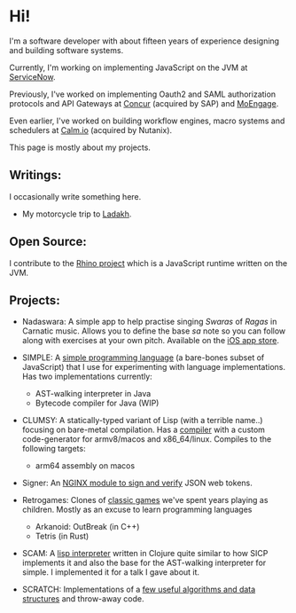 # Hi!

I'm a software developer with about fifteen years of experience designing and building software systems.

Currently, I'm working on implementing JavaScript on the JVM at [ServiceNow](https://www.servicenow.com).

Previously, I've worked on implementing Oauth2 and SAML authorization protocols and API Gateways at [Concur](https://www.concur.com) (acquired by SAP) and [MoEngage](https://www.moengage.com). 

Even earlier, I've worked on building workflow engines, macro systems and schedulers at [Calm.io](https://www.nutanix.com/products/cloud-manager/self-service) (acquired by Nutanix).

This page is mostly about my projects.

## Writings:

I occasionally write something here.

- My motorcycle trip to [Ladakh](ladakh.pdf).

## Open Source:

I contribute to the [Rhino project](https://github.com/mozilla/rhino/commits/master/?author=0xe) which is a JavaScript runtime written on the JVM.

## Projects:

- Nadaswara: A simple app to help practise singing _Swaras_ of _Ragas_ in Carnatic music. Allows you to define the base *sa* note so you can follow along with exercises at your own pitch. Available on the [iOS app store](https://appstoreconnect.apple.com/apps/6749471155/distribution/info).

- SIMPLE: A [simple programming language](https://github.com/0xe/simple) (a bare-bones subset of JavaScript) that I use for experimenting with language implementations. Has two implementations currently:
  * AST-walking interpreter in Java
  * Bytecode compiler for Java (WIP)

- CLUMSY: A statically-typed variant of Lisp (with a terrible name..) focusing on bare-metal compilation. Has a [compiler](https://github.com/0xe/clumsy) with a custom code-generator for armv8/macos and x86_64/linux. Compiles to the following targets:
  * arm64 assembly on macos

- Signer: An [NGINX module to sign and verify](https://github.com/0xe/signer) JSON web tokens.

- Retrogames: Clones of [classic games](https://github.com/0xe/retrogames) we've spent years playing as children. Mostly as an excuse to learn programming languages
  * Arkanoid: OutBreak (in C++)
  * Tetris (in Rust)
  
- SCAM: A [lisp interpreter](https://github.com/0xe/scam) written in Clojure quite similar to how SICP implements it and also the base for the AST-walking interpreter for simple. I implemented it for a talk I gave about it.

- SCRATCH: Implementations of a [few useful algorithms and data structures](https://github.com/0xe/scratch) and throw-away code.


